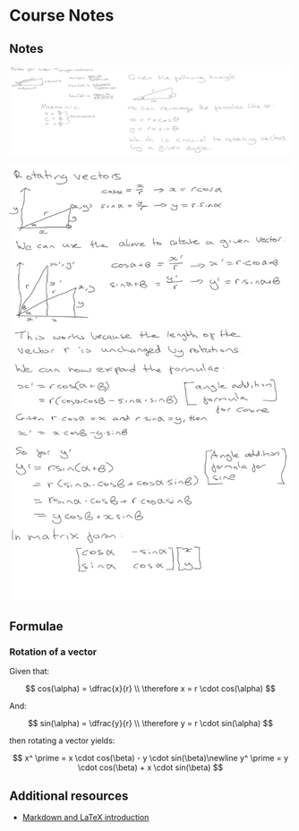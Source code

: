 # Course Notes

## Notes

![Trigonometry Review](1-trig-review-notes.png "Trigonometry Review Notes")

![Rotating Vectors](2-rotating-vectors.png "Rotating Vectors Notes")

## Formulae

### Rotation of a vector

Given that:

$$
cos(\alpha) = \dfrac{x}{r} \\
\therefore x = r \cdot cos(\alpha)
$$

And:

$$
sin(\alpha) = \dfrac{y}{r} \\
\therefore y = r \cdot sin(\alpha)
$$

then rotating a vector yields:

$$
x^ \prime = x \cdot cos(\beta) - y \cdot sin(\beta)\newline
y^ \prime = y \cdot cos(\beta) + x \cdot sin(\beta)
$$

## Additional resources

* [Markdown and LaTeX introduction](https://ashki23.github.io/markdown-latex.html)
